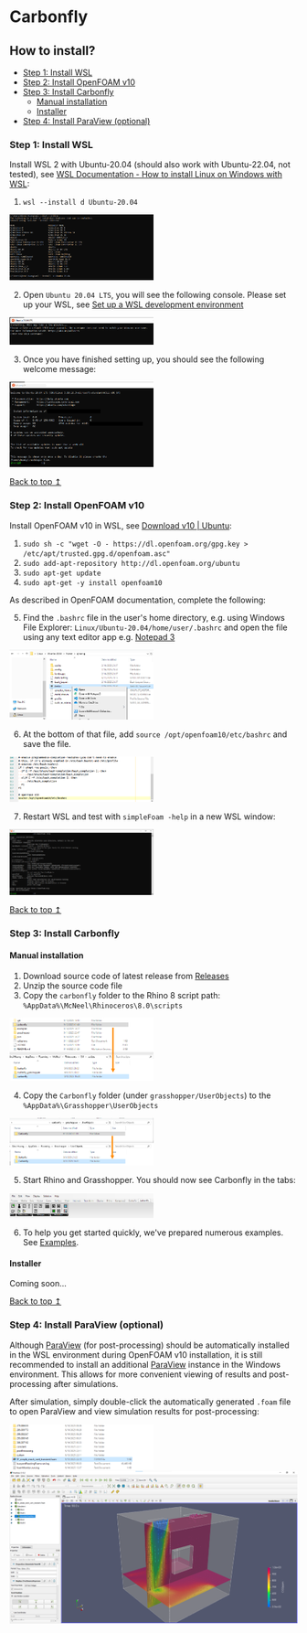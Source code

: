 # Carbonfly

## How to install?

- [Step 1: Install WSL](#step-1-install-wsl)
- [Step 2: Install OpenFOAM v10](#step-2-install-openfoam-v10)
- [Step 3: Install Carbonfly](#step-3-install-carbonfly)
  - [Manual installation](#manual-installation)
  - [Installer](#installer)
- [Step 4: Install ParaView (optional)](#step-4-install-paraview-optional)


### Step 1: Install WSL

Install WSL 2 with Ubuntu-20.04 (should also work with Ubuntu-22.04, not tested), see [WSL Documentation - How to install Linux on Windows with WSL](https://learn.microsoft.com/en-us/windows/wsl/install):

1. `wsl --install d Ubuntu-20.04`

<img src="./pics/install_wsl_01.png" alt="install wsl Ubuntu-20.04" width="50%">

2. Open `Ubuntu 20.04 LTS`, you will see the following console. Please set up your WSL, see [Set up a WSL development environment](https://learn.microsoft.com/en-us/windows/wsl/setup/environment#set-up-your-linux-username-and-password)

<img src="./pics/install_wsl_02.png" alt="set up wsl Ubuntu-20.04" width="50%">

3. Once you have finished setting up, you should see the following welcome message:

<img src="./pics/install_wsl_03.png" alt="finish wsl Ubuntu-20.04" width="50%">

[Back to top ↥](#quick-navigation)

### Step 2: Install OpenFOAM v10

Install OpenFOAM v10 in WSL, see [Download v10 | Ubuntu](https://openfoam.org/download/10-ubuntu/):

1. `sudo sh -c "wget -O - https://dl.openfoam.org/gpg.key > /etc/apt/trusted.gpg.d/openfoam.asc"`
2. `sudo add-apt-repository http://dl.openfoam.org/ubuntu`
3. `sudo apt-get update`
4. `sudo apt-get -y install openfoam10`

As described in OpenFOAM documentation, complete the following:

5. Find the `.bashrc` file in the user's home directory, e.g. using Windows File Explorer: `Linux/Ubuntu-20.04/home/user/.bashrc` and open the file using any text editor app e.g. [Notepad 3](https://github.com/rizonesoft/Notepad3)

<img src="./pics/install_openfoam_01.png" alt="find .bashrc file" width="50%">

6. At the bottom of that file, add `source /opt/openfoam10/etc/bashrc` and save the file.

<img src="./pics/install_openfoam_02.png" alt="add openfoam in .bashrc file" width="50%">

7. Restart WSL and test with `simpleFoam -help` in a new WSL window:

<img src="./pics/install_openfoam_03.png" alt="add openfoam in .bashrc file" width="50%">

[Back to top ↥](#quick-navigation)

### Step 3: Install Carbonfly

#### Manual installation

1. Download source code of latest release from [Releases](/releases)
2. Unzip the source code file
3. Copy the `carbonfly` folder to the Rhino 8 script path: `%AppData%\McNeel\Rhinoceros\8.0\scripts`

<img src="./pics/manual_installation_copy_rhino_8_script.png" alt="manual installation copy rhino 8 script" width="50%">

4. Copy the `Carbonfly` folder (under `grasshopper/UserObjects`) to the `%AppData%\Grasshopper\UserObjects`

<img src="./pics/manual_installation_copy_grasshopper_user_objects.png" alt="manual installation copy grasshopper user objects" width="50%">

5. Start Rhino and Grasshopper. You should now see Carbonfly in the tabs:

<img src="./pics/carbonfly_in_grasshopper.png" alt="manual installation copy grasshopper user objects" width="50%">

6. To help you get started quickly, we've prepared numerous examples. See [Examples](./examples).

#### Installer

Coming soon...

[Back to top ↥](#quick-navigation)

### Step 4: Install ParaView (optional)

Although [ParaView](https://www.paraview.org/) (for post-processing) should be automatically installed in the WSL environment during OpenFOAM v10 installation, it is still recommended to install an additional [ParaView](https://www.paraview.org/) instance in the Windows environment. This allows for more convenient viewing of results and post-processing after simulations.

After simulation, simply double-click the automatically generated `.foam` file to open ParaView and view simulation results for post-processing:

<img src="./pics/post_processing_paraview_01.png" alt="open results in paraview" width="50%">

<img src="./pics/post_processing_paraview_02.png" alt="post processing in paraview" width="100%">